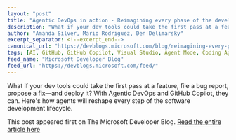 ```yaml
---
layout: "post"
title: "Agentic DevOps in action - Reimagining every phase of the developer lifecycle"
description: "What if your dev tools could take the first pass at a feature, file a bug report, propose a fix—and ..."
author: "Amanda Silver, Mario Rodriguez, Den Delimarsky"
excerpt_separator: <!--excerpt_end-->
canonical_url: "https://devblogs.microsoft.com/blog/reimagining-every-phase-of-the-developer-lifecycle"
tags: [AI, GitHub, GitHub Copilot, Visual Studio, Agent Mode, Coding Agent, MCP, SRE Agent, Microsoft]
feed_name: "Microsoft Developer Blog"
feed_url: "https://devblogs.microsoft.com/feed/"
---
```


What if your dev tools could take the first pass at a feature, file a bug report, propose a fix—and deploy it? With Agentic DevOps and GitHub Copilot, they can. Here's how agents will reshape every step of the software development lifecycle.<!--excerpt_end-->

This post appeared first on The Microsoft Developer Blog. [Read the entire article here](https://devblogs.microsoft.com/blog/reimagining-every-phase-of-the-developer-lifecycle)
